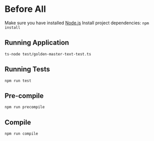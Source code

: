 # Before All
Make sure you have installed [Node.js](http://www.nodejs.org)
Install project dependencies: `npm install`

## Running Application
`ts-node test/golden-master-text-test.ts`

## Running Tests
`npm run test`

## Pre-compile
`npm run precompile`

## Compile
`npm run compile`
